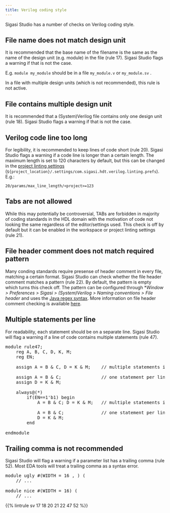 ```yaml
---
title: Verilog coding style
---
```


Sigasi Studio has a number of checks on Verilog coding style.

## File name does not match design unit

It is recommended that the base name of the filename is the same as the name of the design unit (e.g. module) in the file (rule 17). Sigasi Studio flags a warning if that is not the case.

E.g. `module my_module` should be in a file `my_module.v` or `my_module.sv` .

In a file with multiple design units (which is not recommended), this rule is not active.

## File contains multiple design unit

It is recommended that a (System)Verilog file contains only one design unit (rule 18). Sigasi Studio flags a warning if that is not the case.

## Verilog code line too long

For legibility, it is recommended to keep lines of code short (rule 20). Sigasi Studio flags a warning if a code line is longer
than a certain length. The maximum length is set to 120 characters by default, but this can be changed in the
[project linting settings](/manual/linting/#project-specific-linting-settings) (`${project_location}/.settings/com.sigasi.hdt.verilog.linting.prefs`). E.g.:

```
20/params/max_line_length/<project>=123
```

## Tabs are not allowed

While this may potentially be controversial, TABs are forbidden in majority of coding standards in the HDL domain with the motivation
of code not looking the same regardless of the editor/settings used. This check is off by default but it can be enabled in
the workspace or project linting settings (rule 21).

## File header comment does not match required pattern

Many conding standards require presense of header comment in every file, matching a certain format. Sigasi Studio can check whether the file
header comment matches a pattern (rule 22). By default, the pattern is empty which turns this check off.
The pattern can be configured through **Window > Preferences > Sigasi > (System)Verilog > Naming conventions > File header* and uses
the [Java regex syntax](https://docs.oracle.com/javase/8/docs/api/index.html?java/util/regex/Pattern.html).
More information on file header comment checking is available [here](/manual/linting/#naming-conventions).

## Multiple statements per line

For readability, each statement should be on a separate line. Sigasi
Studio will flag a warning if a line of code contains multiple
statements (rule 47).

<pre>module rule47;
    reg A, B, C, D, K, M;
    reg EN;

    <span class="uglycode">assign A = B & C, D = K & M;</span>    // multiple statements in one line: less readable

    <span class="goodcode">assign A = B & C;</span>               // one statement per line: more readable
    <span class="goodcode">assign D = K & M;</span>

    always@(*)
        if(EN==1'b1) begin
            <span class="uglycode">A = B & C; D = K & M;</span>   // multiple statements in one line: less readable

            <span class="goodcode">A = B & C;</span>              // one statement per line: more readable
            <span class="goodcode">D = K & M;</span>
        end
		
endmodule</pre>

## Trailing comma is not recommended

Sigasi Studio will flag a warning if a parameter list has a trailing comma (rule 52).
Most EDA tools will treat a trailing comma as a syntax error.

<pre>module ugly #(WIDTH = 16<span class="uglycode"> , </span>) (
    // ...

module nice #<span class="goodcode">(WIDTH = 16)</span> (
    // ...</pre>

{{% lintrule sv 17 18 20 21 22 47 52 %}}
